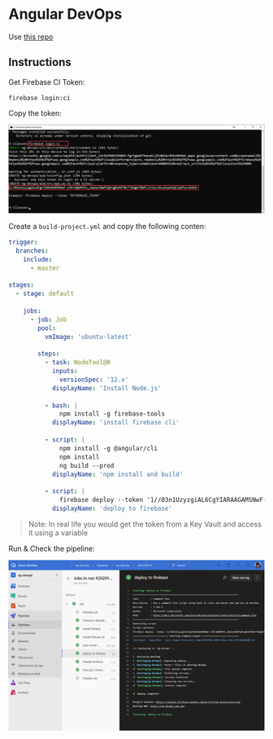 # Angular DevOps

Use [this repo](https://github.com/ARambazamba/ng-devops)

## Instructions

Get Firebase CI Token:

```
firebase login:ci
```

Copy the token:

![fb-token](_images/fb-token.png)

Create a `build-project.yml` and copy the following conten:

```yml
trigger:
  branches:
    include:
      - master

stages:
  - stage: default

    jobs:
      - job: Job
        pool:
          vmImage: 'ubuntu-latest'

        steps:
          - task: NodeTool@0
            inputs:
              versionSpec: '12.x'
            displayName: 'Install Node.js'

          - bash: |
              npm install -g firebase-tools
            displayName: 'install firebase cli'

          - script: |
              npm install -g @angular/cli
              npm install
              ng build --prod
            displayName: 'npm install and build'

          - script: |
              firebase deploy --token '1//03n1UzyzgiAL6CgYIARAAGAMSNwF-L9IrdQOMVtV_cWa2aJ0aPCQbrgBs4970n7TmOg4JRWFcJxYqvc9LwiKp4nQi1qhPursS4kA'
            displayName: 'deploy to firebase'
```

> Note: In real life you would get the token from a Key Vault and access it using a variable

Run & Check the pipeline:

![fb-token](_images/run-pipeline.png)
